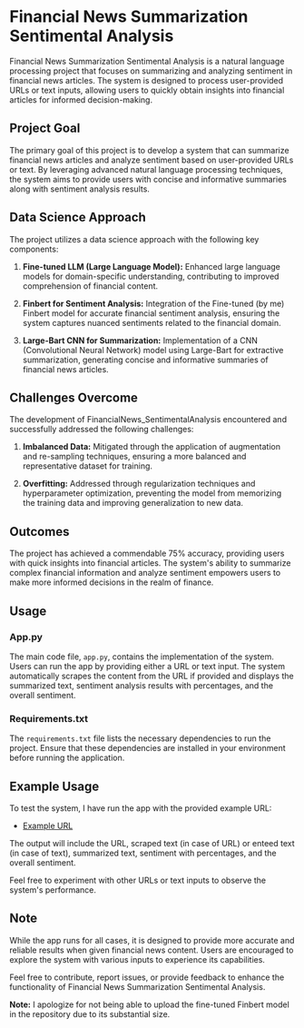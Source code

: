 # Financial News Summarization Sentimental Analysis

Financial News Summarization Sentimental Analysis is a natural language processing project that focuses on summarizing and analyzing sentiment in financial news articles. The system is designed to process user-provided URLs or text inputs, allowing users to quickly obtain insights into financial articles for informed decision-making.

## Project Goal

The primary goal of this project is to develop a system that can summarize financial news articles and analyze sentiment based on user-provided URLs or text. By leveraging advanced natural language processing techniques, the system aims to provide users with concise and informative summaries along with sentiment analysis results.

## Data Science Approach

The project utilizes a data science approach with the following key components:

1. **Fine-tuned LLM (Large Language Model):** Enhanced large language models for domain-specific understanding, contributing to improved comprehension of financial content.

2. **Finbert for Sentiment Analysis:** Integration of the Fine-tuned (by me) Finbert model for accurate financial sentiment analysis, ensuring the system captures nuanced sentiments related to the financial domain.

3. **Large-Bart CNN for Summarization:** Implementation of a CNN (Convolutional Neural Network) model using Large-Bart for extractive summarization, generating concise and informative summaries of financial news articles.

## Challenges Overcome

The development of FinancialNews_SentimentalAnalysis encountered and successfully addressed the following challenges:

1. **Imbalanced Data:** Mitigated through the application of augmentation and re-sampling techniques, ensuring a more balanced and representative dataset for training.

2. **Overfitting:** Addressed through regularization techniques and hyperparameter optimization, preventing the model from memorizing the training data and improving generalization to new data.

## Outcomes

The project has achieved a commendable 75% accuracy, providing users with quick insights into financial articles. The system's ability to summarize complex financial information and analyze sentiment empowers users to make more informed decisions in the realm of finance.

## Usage

### App.py

The main code file, `app.py`, contains the implementation of the system. Users can run the app by providing either a URL or text input. The system automatically scrapes the content from the URL if provided and displays the summarized text, sentiment analysis results with percentages, and the overall sentiment.

### Requirements.txt

The `requirements.txt` file lists the necessary dependencies to run the project. Ensure that these dependencies are installed in your environment before running the application.

## Example Usage

To test the system, I have run the app with the provided example URL:

- [Example URL](https://www.moneycontrol.com/news/business/stocks/broader-indices-touch-fresh-highs-48-small-caps-give-double-digit-return-11975831.html)

The output will include the URL, scraped text (in case of URL) or enteed text (in case of text), summarized text, sentiment with percentages, and the overall sentiment.

Feel free to experiment with other URLs or text inputs to observe the system's performance.

## Note

While the app runs for all cases, it is designed to provide more accurate and reliable results when given financial news content. Users are encouraged to explore the system with various inputs to experience its capabilities.

Feel free to contribute, report issues, or provide feedback to enhance the functionality of Financial News Summarization Sentimental Analysis.

**Note:** I apologize for not being able to upload the fine-tuned Finbert model in the repository due to its substantial size.

